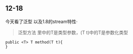 ## 12-18
今天看了泛型 以及1.8的stream特性·
>泛型方法 <T>里中的T是类型参数，(T t)中的T是参数化类型
```
public <T> T method(T t){
}
```
